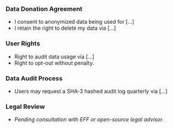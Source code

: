 ### Data Donation Agreement  
- I consent to anonymized data being used for [...]  
- I retain the right to delete my data via [...]  

### User Rights  
- Right to audit data usage via [...]  
- Right to opt-out without penalty.  

### Data Audit Process  
- Users may request a SHA-3 hashed audit log quarterly via [...]  

### Legal Review  
- *Pending consultation with EFF or open-source legal advisor.*  
